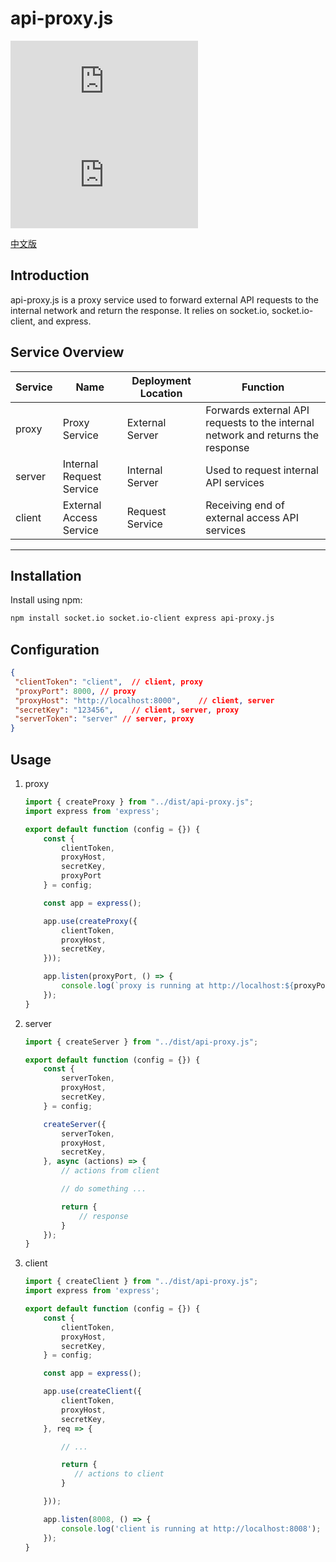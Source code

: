 # api-proxy.js

![npm](https://img.shields.io/npm/v/api-proxy.js)
![license](https://img.shields.io/npm/l/api-proxy.js)
<!-- ![downloads](https://img.shields.io/npm/dt/api-proxy.js) -->
[中文版](./README_zh.md)

## Introduction

api-proxy.js is a proxy service used to forward external API requests to the internal network and return the response. It relies on socket.io, socket.io-client, and express.

## Service Overview

| Service | Name          | Deployment Location | Function                                           |
| ------- | ------------- | ------------------- | -------------------------------------------------- |
| proxy   | Proxy Service | External Server     | Forwards external API requests to the internal network and returns the response |
| server  | Internal Request Service | Internal Server | Used to request internal API services              |
| client  | External Access Service | Request Service   | Receiving end of external access API services      |

---

## Installation

Install using npm:

```bash
npm install socket.io socket.io-client express api-proxy.js
```

## Configuration

```json
{
 "clientToken": "client",  // client, proxy
 "proxyPort": 8000, // proxy
 "proxyHost": "http://localhost:8000",    // client, server
 "secretKey": "123456",    // client, server, proxy
 "serverToken": "server" // server, proxy
}
```

## Usage

1. proxy

   ```js
   import { createProxy } from "../dist/api-proxy.js";
   import express from 'express';

   export default function (config = {}) {
       const {
           clientToken,
           proxyHost,
           secretKey,
           proxyPort
       } = config;

       const app = express();

       app.use(createProxy({
           clientToken,
           proxyHost,
           secretKey,
       }));

       app.listen(proxyPort, () => {
           console.log(`proxy is running at http://localhost:${proxyPort}`);
       });
   }
   ```
2. server

   ```js
   import { createServer } from "../dist/api-proxy.js";

   export default function (config = {}) {
       const {
           serverToken,
           proxyHost,
           secretKey,
       } = config;

       createServer({
           serverToken,
           proxyHost,
           secretKey,
       }, async (actions) => {
           // actions from client

           // do something ...

           return {
               // response
           }
       });
   }
   ```
3. client

   ```js
   import { createClient } from "../dist/api-proxy.js";
   import express from 'express';

   export default function (config = {}) {
       const {
           clientToken,
           proxyHost,
           secretKey,
       } = config;

       const app = express();

       app.use(createClient({
           clientToken,
           proxyHost,
           secretKey,
       }, req => {

           // ...

           return {
              // actions to client
           }

       }));

       app.listen(8008, () => {
           console.log('client is running at http://localhost:8008');
       });
   }
   ```
````
